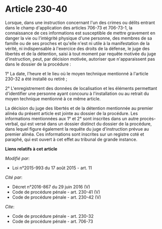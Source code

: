 # Article 230-40

Lorsque, dans une instruction concernant l'un des crimes ou délits entrant dans le champ d'application des articles 706-73 et
706-73-1, la connaissance de ces informations est susceptible de mettre gravement en danger la vie ou l'intégrité physique
d'une personne, des membres de sa famille ou de ses proches et qu'elle n'est ni utile à la manifestation de la vérité, ni
indispensable à l'exercice des droits de la défense, le juge des libertés et de la détention, saisi à tout moment par requête
motivée du juge d'instruction, peut, par décision motivée, autoriser que n'apparaissent pas dans le dossier de la
procédure : 

1° La date, l'heure et le lieu où le moyen technique mentionné à l'article 230-32 a été installé ou retiré ; 

2° L'enregistrement des données de localisation et les éléments permettant d'identifier une personne ayant concouru à
l'installation ou au retrait du moyen technique mentionné à ce même article. 

La décision du juge des libertés et de la détention mentionnée au premier alinéa du présent article est jointe au dossier de
la procédure. Les informations mentionnées aux 1° et 2° sont inscrites dans un autre procès-verbal, qui est versé dans un
dossier distinct du dossier de la procédure, dans lequel figure également la requête du juge d'instruction prévue au premier
alinéa. Ces informations sont inscrites sur un registre coté et paraphé, qui est ouvert à cet effet au tribunal de grande
instance.

**Liens relatifs à cet article**

_Modifié par_:

  - Loi n°2015-993 du 17 août 2015 - art. 11

_Cité par_:

  - Décret n°2016-867 du 29 juin 2016 (V)
  - Code de procédure pénale - art. 230-41 (V)
  - Code de procédure pénale - art. 230-42 (V)

_Cite_:

  - Code de procédure pénale - art. 230-32
  - Code de procédure pénale - art. 706-73
